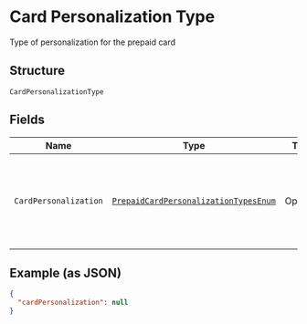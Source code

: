 
# Card Personalization Type

Type of personalization for the prepaid card

## Structure

`CardPersonalizationType`

## Fields

| Name | Type | Tags | Description | Getter | Setter |
|  --- | --- | --- | --- | --- | --- |
| `CardPersonalization` | [`PrepaidCardPersonalizationTypesEnum`](../../doc/models/prepaid-card-personalization-types-enum.md) | Optional | Specifies a card is <i>Personalized</i> or <i>Non-personalized</i> (i.e., issued to Preferred Customer) | PrepaidCardPersonalizationTypesEnum getCardPersonalization() | setCardPersonalization(PrepaidCardPersonalizationTypesEnum cardPersonalization) |

## Example (as JSON)

```json
{
  "cardPersonalization": null
}
```

